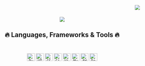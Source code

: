 <img align="right" src="https://visitor-badge.laobi.icu/badge?page_id=ahamedshaheer.ahamedshaheer">
  
<h1 align="center">
  <a href="https://git.io/typing-svg">
    <img src="https://readme-typing-svg.herokuapp.com/?lines=Hello,+There!+👋;I'm+Shaheer+Ahamed...;Welcome+to+my+repo!&center=true&size=30">
  </a>
</h1>

<h2 align="center">🔥 Languages, Frameworks & Tools 🔥</h2>
<br>
<p align="center">
  <code><img title="Python" height="25" src="https://img.icons8.com/color/344/python--v1.png"></code>
  <code><img title="HTML" height="25" src="https://img.icons8.com/external-flaticons-lineal-color-flat-icons/344/external-html-computer-science-flaticons-lineal-color-flat-icons.png"></code>
  <code><img title="CSS" height="25" src="https://img.icons8.com/external-flaticons-lineal-color-flat-icons/344/external-css-computer-science-flaticons-lineal-color-flat-icons.png"></code>
  <code><img title="GitHub" height="25" src="https://img.icons8.com/stickers/344/github.png"></code>
  <code><img title="Visual Studio Code" height="25" src="https://img.icons8.com/color/344/visual-studio-code-2019.png"></code>
  <code><img title="MySQL" height="25" src="https://img.icons8.com/color/344/mysql-logo.png"></code>
  <code><img title="AWS" height="25" src="https://img.icons8.com/color/344/amazon-web-services.png"></code>
  <code><img title="Devops" height="25" src="https://img.icons8.com/external-soft-fill-juicy-fish/60/external-dev-coding-and-development-soft-fill-soft-fill-juicy-fish.png"></code>
  
</p>
